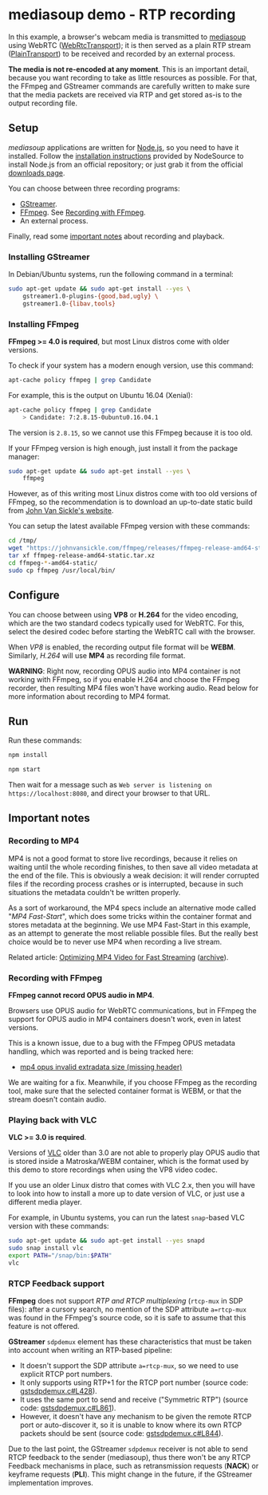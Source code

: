 # mediasoup demo - RTP recording

In this example, a browser's webcam media is transmitted to [mediasoup](https://mediasoup.org/) using WebRTC ([WebRtcTransport](https://mediasoup.org/documentation/v3/mediasoup/api/#WebRtcTransport)); it is then served as a plain RTP stream ([PlainTransport](https://mediasoup.org/documentation/v3/mediasoup/api/#PlainTransport)) to be received and recorded by an external process.

**The media is not re-encoded at any moment**. This is an important detail, because you want recording to take as little resources as possible. For that, the FFmpeg and GStreamer commands are carefully written to make sure that the media packets are received via RTP and get stored as-is to the output recording file.



## Setup

_mediasoup_ applications are written for [Node.js](https://nodejs.org/), so you need to have it installed. Follow the [installation instructions](https://github.com/nodesource/distributions/blob/master/README.md) provided by NodeSource to install Node.js from an official repository; or just grab it from the official [downloads page](https://nodejs.org/en/download/).

You can choose between three recording programs:

- [GStreamer](https://gstreamer.freedesktop.org/).
- [FFmpeg](https://ffmpeg.org/). See [Recording with FFmpeg](#recording-with-ffmpeg).
- An external process.

Finally, read some [important notes](#important-notes) about recording and playback.



### Installing GStreamer

In Debian/Ubuntu systems, run the following command in a terminal:

```sh
sudo apt-get update && sudo apt-get install --yes \
    gstreamer1.0-plugins-{good,bad,ugly} \
    gstreamer1.0-{libav,tools}
```



### Installing FFmpeg

**FFmpeg >= 4.0 is required**, but most Linux distros come with older versions.

To check if your system has a modern enough version, use this command:

```sh
apt-cache policy ffmpeg | grep Candidate
```

For example, this is the output on Ubuntu 16.04 (Xenial):

```sh
apt-cache policy ffmpeg | grep Candidate
    > Candidate: 7:2.8.15-0ubuntu0.16.04.1
```

The version is `2.8.15`, so we cannot use this FFmpeg because it is too old.

If your FFmpeg version is high enough, just install it from the package manager:

```sh
sudo apt-get update && sudo apt-get install --yes \
    ffmpeg
```

However, as of this writing most Linux distros come with too old versions of FFmpeg, so the recommendation is to download an up-to-date static build from [John Van Sickle's website](https://www.johnvansickle.com/ffmpeg/).

You can setup the latest available FFmpeg version with these commands:

```sh
cd /tmp/
wget "https://johnvansickle.com/ffmpeg/releases/ffmpeg-release-amd64-static.tar.xz"
tar xf ffmpeg-release-amd64-static.tar.xz
cd ffmpeg-*-amd64-static/
sudo cp ffmpeg /usr/local/bin/
```



## Configure

You can choose between using **VP8** or **H.264** for the video encoding, which are the two standard codecs typically used for WebRTC. For this, select the desired codec before starting the WebRTC call with the browser.

When _VP8_ is enabled, the recording output file format will be **WEBM**. Similarly, _H.264_ will use **MP4** as recording file format.

**WARNING**: Right now, recording OPUS audio into MP4 container is not working with FFmpeg, so if you enable H.264 and choose the FFmpeg recorder, then resulting MP4 files won't have working audio. Read below for more information about recording to MP4 format.



## Run

Run these commands:

```sh
npm install

npm start
```

Then wait for a message such as `Web server is listening on https://localhost:8080`, and direct your browser to that URL.



## Important notes

### Recording to MP4

MP4 is not a good format to store live recordings, because it relies on waiting until the whole recording finishes, to then save all video metadata at the end of the file. This is obviously a weak decision: it will render corrupted files if the recording process crashes or is interrupted, because in such situations the metadata couldn't be written properly.

As a sort of workaround, the MP4 specs include an alternative mode called "_MP4 Fast-Start_", which does some tricks within the container format and stores metadata at the beginning. We use MP4 Fast-Start in this example, as an attempt to generate the most reliable possible files. But the really best choice would be to never use MP4 when recording a live stream.

Related article: [Optimizing MP4 Video for Fast Streaming](https://rigor.com/blog/optimizing-mp4-video-for-fast-streaming) ([archive](https://web.archive.org/web/20200218090335/https://rigor.com/blog/optimizing-mp4-video-for-fast-streaming)).



### Recording with FFmpeg

**FFmpeg cannot record OPUS audio in MP4**.

Browsers use OPUS audio for WebRTC communications, but in FFmpeg the support for OPUS audio in MP4 containers doesn't work, even in latest versions.

This is a known issue, due to a bug with the FFmpeg OPUS metadata handling, which was reported and is being tracked here:

- [mp4 opus invalid extradata size (missing header)](http://ffmpeg.org/pipermail/ffmpeg-user/2019-September/045274.html)

We are waiting for a fix. Meanwhile, if you choose FFmpeg as the recording tool, make sure that the selected container format is WEBM, or that the stream doesn't contain audio.



### Playing back with VLC

**VLC >= 3.0 is required**.

Versions of [VLC](https://www.videolan.org/vlc/index.html) older than 3.0 are not able to properly play OPUS audio that is stored inside a Matroska/WEBM container, which is the format used by this demo to store recordings when using the VP8 video codec.

If you use an older Linux distro that comes with VLC 2.x, then you will have to look into how to install a more up to date version of VLC, or just use a different media player.

For example, in Ubuntu systems, you can run the latest `snap`-based VLC version with these commands:

```sh
sudo apt-get update && sudo apt-get install --yes snapd
sudo snap install vlc
export PATH="/snap/bin:$PATH"
vlc
```



### RTCP Feedback support

**FFmpeg** does not support _RTP and RTCP multiplexing_ (`rtcp-mux` in SDP files): after a cursory search, no mention of the SDP attribute `a=rtcp-mux` was found in the FFmpeg's source code, so it is safe to assume that this feature is not offered.

**GStreamer** `sdpdemux` element has these characteristics that must be taken into account when writing an RTP-based pipeline:

- It doesn't support the SDP attribute `a=rtcp-mux`, so we need to use explicit RTCP port numbers.
- It only supports using RTP+1 for the RTCP port number (source code: [gstsdpdemux.c#L428](https://gitlab.freedesktop.org/gstreamer/gst-plugins-bad/blob/1.16/gst/sdp/gstsdpdemux.c#L428)).
- It uses the same port to send and receive ("Symmetric RTP") (source code: [gstsdpdemux.c#L861](https://gitlab.freedesktop.org/gstreamer/gst-plugins-bad/blob/1.16/gst/sdp/gstsdpdemux.c#L861)).
- However, it doesn't have any mechanism to be given the remote RTCP port or auto-discover it, so it is unable to know where its own RTCP packets should be sent (source code: [gstsdpdemux.c#L844](https://gitlab.freedesktop.org/gstreamer/gst-plugins-bad/blob/1.16/gst/sdp/gstsdpdemux.c#L844)).

Due to the last point, the GStreamer `sdpdemux` receiver is not able to send RTCP feedback to the sender (mediasoup), thus there won't be any RTCP Feedback mechanisms in place, such as retransmission requests (**NACK**) or keyframe requests (**PLI**). This might change in the future, if the GStreamer implementation improves.
